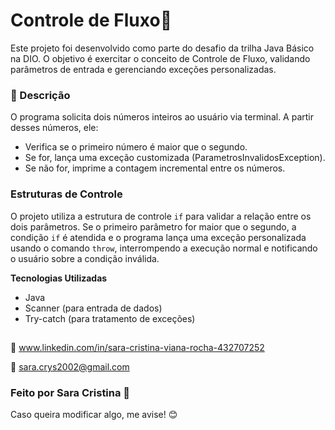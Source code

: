 # Controle de Fluxo💙 

Este projeto foi desenvolvido como parte do desafio da trilha Java Básico na DIO. O objetivo é exercitar o conceito de Controle de Fluxo, validando parâmetros de entrada e gerenciando exceções personalizadas.

### 📌 Descrição

O programa solicita dois números inteiros ao usuário via terminal. A partir desses números, ele:

- Verifica se o primeiro número é maior que o segundo.
- Se for, lança uma exceção customizada (ParametrosInvalidosException).
- Se não for, imprime a contagem incremental entre os números.

### Estruturas de Controle

O projeto utiliza a estrutura de controle `if` para validar a relação entre os dois parâmetros. Se o primeiro parâmetro for maior que o segundo, a condição `if` é atendida e o programa lança uma exceção personalizada usando o comando `throw`, interrompendo a execução normal e notificando o usuário sobre a condição inválida.


**Tecnologias Utilizadas**

- Java  
- Scanner (para entrada de dados)  
- Try-catch (para tratamento de exceções)

 ##

🔗 www.linkedin.com/in/sara-cristina-viana-rocha-432707252

📧 sara.crys2002@gmail.com

### Feito por Sara Cristina 💙 

Caso queira modificar algo, me avise! 😊
